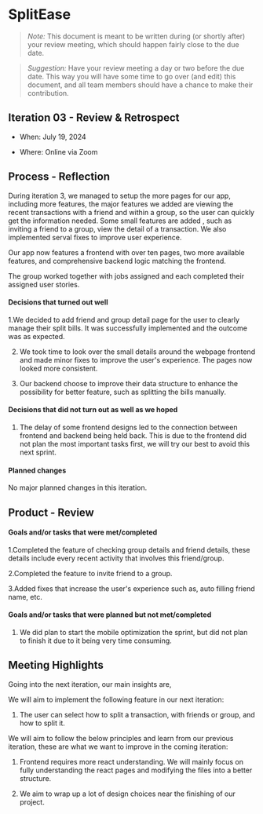 ﻿# SplitEase

> _Note:_ This document is meant to be written during (or shortly after) your review meeting, which should happen fairly close to the due date.

>

> _Suggestion:_ Have your review meeting a day or two before the due date. This way you will have some time to go over (and edit) this document, and all team members should have a chance to make their contribution.

## Iteration 03 - Review & Retrospect

- When: July 19, 2024

- Where: Online via Zoom

## Process - Reflection

During iteration 3, we managed to setup the more pages for our app, including more features, the major features we added are viewing the recent transactions with a friend and within a group, so the user can quickly get the information needed. Some small features are added , such as inviting a friend to a group, view the detail of a transaction. We also implemented serval fixes to improve user experience.

Our app now features a frontend with over ten pages, two more available features, and comprehensive backend logic matching the frontend.

The group worked together with jobs assigned and each completed their assigned user stories.

#### Decisions that turned out well

1.We decided to add friend and group detail page for the user to clearly manage their split bills. It was successfully implemented and the outcome was as expected.

2. We took time to look over the small details around the webpage frontend and made minor fixes to improve the user's experience. The pages now looked more consistent.

3. Our backend choose to improve their data structure to enhance the possibility for better feature, such as splitting the bills manually.

#### Decisions that did not turn out as well as we hoped

1. The delay of some frontend designs led to the connection between frontend and backend being held back. This is due to the frontend did not plan the most important tasks first, we will try our best to avoid this next sprint.

#### Planned changes

No major planned changes in this iteration.

## Product - Review

#### Goals and/or tasks that were met/completed

1.Completed the feature of checking group details and friend details, these details include every recent activity that involves this friend/group.

2.Completed the feature to invite friend to a group.

3.Added fixes that increase the user's experience such as, auto filling friend name, etc.

#### Goals and/or tasks that were planned but not met/completed

1. We did plan to start the mobile optimization the sprint, but did not plan to finish it due to it being very time consuming.

## Meeting Highlights

Going into the next iteration, our main insights are,

We will aim to implement the following feature in our next iteration:

1. The user can select how to split a transaction, with friends or group, and how to split it.

We will aim to follow the below principles and learn from our previous iteration, these are what we want to improve in the coming iteration:

1. Frontend requires more react understanding. We will mainly focus on fully understanding the react pages and modifying the files into a better structure.

2. We aim to wrap up a lot of design choices near the finishing of our project.
